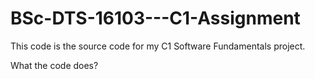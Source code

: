 # BSc-DTS-16103---C1-Assignment

This code is the source code for my C1 Software Fundamentals project.

What the code does? 
